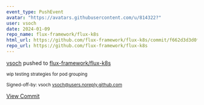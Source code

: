 ```yaml
---
event_type: PushEvent
avatar: "https://avatars.githubusercontent.com/u/814322?"
user: vsoch
date: 2024-01-09
repo_name: flux-framework/flux-k8s
html_url: https://github.com/flux-framework/flux-k8s/commit/f662d3d3d0f9e00ef5144856c23a4866229112e9
repo_url: https://github.com/flux-framework/flux-k8s
---
```


<a href='https://github.com/vsoch' target='_blank'>vsoch</a> pushed to <a href='https://github.com/flux-framework/flux-k8s' target='_blank'>flux-framework/flux-k8s</a>

<small>wip testing strategies for pod grouping

Signed-off-by: vsoch <vsoch@users.noreply.github.com></small>

<a href='https://github.com/flux-framework/flux-k8s/commit/f662d3d3d0f9e00ef5144856c23a4866229112e9' target='_blank'>View Commit</a>